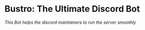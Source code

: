 # Bustro: The Ultimate Discord Bot

*This Bot helps the discord maintainers to run the server smoothly*
